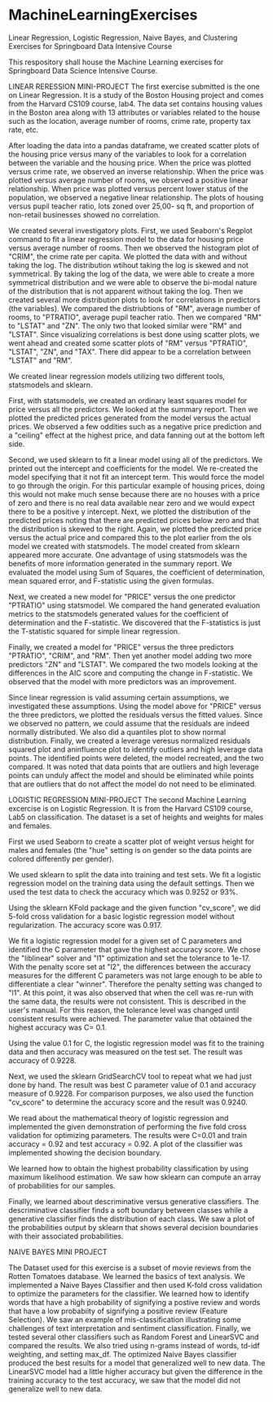 # MachineLearningExercises
Linear Regression, Logistic Regression, Naive Bayes, and Clustering Exercises for Springboard Data Intensive Course

This respository shall house the Machine Learning exercises for Springboard Data Science Intensive Course.

LINEAR RERESSION MINI-PROJECT
The first exercise submitted is the one on Linear Regression.  It is a study of the Boston Housing project and comes from the Harvard CS109 course, lab4.  The data set contains housing values in the Boston area along with 13 attributes or variables related to the house such as the location, average number of rooms, crime rate, property tax rate, etc. 

After loading the data into a pandas dataframe, we created scatter plots of the housing price versus many of the variables to look for a correlation between the variable and the housing price.  When the price was plotted versus crime rate, we observed an inverse relationship.  When the price was plotted versus average number of rooms, we observed a positive linear relationship. When price was plotted versus percent lower status of the population, we observed a negative linear relationship.  The plots of housing versus pupil teacher ratio, lots zoned over 25,00- sq ft, and proportion of non-retail businesses showed no correlation.

We created several investigatory plots. First, we used Seaborn's Regplot command to fit a linear regression model to the data for housing price versus average number of rooms. Then we observed the histogram plot of "CRIM", the crime rate per capita. We plotted the data with and without taking the log.  The distribution wtihout taking the log is skewed and not symmetrical.  By taking the log of the data, we were able to create a more symmetrical distribution and we were able to observe the bi-modal nature of the distribution that is not apparent without taking the log.  Then we created several more distribution plots to look for correlations in predictors (the variables). We compared the distriubtions of "RM", average number of rooms, to "PTRATIO", average pupil teacher ratio.  Then we compared "RM" to "LSTAT" and "ZN".  The only two that looked similar were "RM" and "LSTAT". Since visualizing correlations is best done using scatter plots, we went ahead and created some scatter plots of "RM" versus "PTRATIO", "LSTAT", "ZN", and "TAX".  There did appear to be a correlation between "LSTAT" and "RM".

We created linear regression models utilizing two different tools, statsmodels and sklearn. 

First, with statsmodels, we created an ordinary least squares model for price versus all the predictors.  We looked at the summary report.  Then we plotted the predicted prices generated from the model versus the actual prices. We observed a few oddities such as a negative price prediction and a "ceiling" effect at the highest price, and data fanning out at the bottom left side.

Second, we used sklearn to fit a linear model using all of the predictors.  We printed out the intercept and coefficients for the model. We re-created the model specifying that it not fit an intercept term. This would force the model to go through the origin.  For this particular example of housing prices, doing this would not make much sense because there are no houses with a price of zero and there is no real data available near zero and we would expect there to be a positive y intercept.  Next, we plotted the distribution of the predicted prices noting that there are predicted prices below zero and that the distribution is skewed to the right.  Again, we plotted the predicted price versus the actual price and compared this to the plot earlier from the ols model we created with statsmodels.  The model created from sklearn appeared more accurate.  One advantage of using statsmodels was the benefits of more information generated in the summary report. We evaluated the model using Sum of Squares, the coefficient of determination, mean squared error, and F-statistic 
using the given formulas.

Next, we created a new model for "PRICE" versus the one predictor "PTRATIO" using statsmodel.  We compared the hand generated evaluation metrics to the statsmodels generated values for the coefficient of determination and the F-statistic. We discovered that the F-statistics is just the T-statistic squared for simple linear regression.

Finally, we created a model for "PRICE" versus the three predictors "PTRATIO", "CRIM", and "RM".  Then yet another model adding two more predictors "ZN" and "LSTAT".  We compared the two models looking at the differences in the AIC score and computing the change in F-statistic.  We observed that the model with more predictors was an improvement.

Since linear regression is valid assuming certain assumptions, we investigated these assumptions. Using the model above for "PRICE" versus the three predictors, we plotted the residuals versus the fitted values.  Since we observed no pattern, we could assume that the residuals are indeed normally distributed.  We also did a quantiles plot to show normal distribution.  Finally, we created a leverage veresus normalized residuals squared plot and aninfluence plot to identify outliers and high leverage data points.  The identified points were deleted, the model recreated, and the two compared. It was noted that data points that are outliers and high leverage points can unduly affect the model and should be eliminated while points that are outliers that do not affect the model do not need to be eliminated. 


LOGISTIC REGRESSION MINI-PROJECT
The second Machine Learning excercise is on Logistic Regression.  It is from the Harvard CS109 course, Lab5 on classification. The dataset is a set of heights and weights for males and females.  

First we used Seaborn to create a scatter plot of weight versus height for males and females (the "hue" setting is on gender so the data points are colored differently per gender).

We used sklearn to split the data into training and test sets. We fit a logistic regression model on the training data using the default settings.  Then we used the test data to check the accuracy which was 0.9252 or 93%. 

Using the sklearn KFold package and the given function "cv_score", we did  5-fold cross validation for a basic logistic regression model without regularization.  The accuracy score was 0.917.

We fit a logistic regression model for a given set of C parameters and identified the C parameter that gave the highest accuracy score. We chose the "liblinear" solver and "l1" optimization and set the tolerance to 1e-17.  With the penalty score set at "l2", the differences between the accuracy measures for the different C parameters was not large enough to be able to differentiate a clear "winner".  Therefore the penalty setting was changed to "l1".  At this point, it was also observed that when the cell was re-run with the same data, the results were not consistent.  This is described in the user's manual.  For this reason, the tolerance level was changed until consistent results were achieved. The parameter value that obtained the highest accuracy was C= 0.1.

Using the value 0.1 for C, the logistic regression model was fit to the training data and then accuracy was measured on the test set. The result was accuracy of 0.9228.

Next, we used the sklearn GridSearchCV tool to repeat what we had just done by hand.  The result was best C parameter value of 0.1 and accuracy measure of 0.9228.  For comparison purposes, we also used the function "cv_score" to determine the accuracy score and the result was 0.9240.

We read about the mathematical theory of logistic regression and implemented the given demonstration of performing the five fold cross validation for optimizing parameters.  The results were C=0.01 and train accuracy = 0.92 and test accuracy = 0.92.  A plot of the classifier was implemented showing the decision boundary.

We learned how to obtain the highest probability classification by using maximum likelihood estimation.  We saw how sklearn can compute an array of probabilities for our samples.

Finally, we learned about descriminative versus generative classifiers.  The descriminative classifier finds a soft boundary between classes while a generative classifier finds the distribution of each class.  We saw a plot of the probabilities output by sklearn that shows several decision boundaries with their associated probabilities.

NAIVE BAYES MINI PROJECT

The Dataset used for this exercise is a subset of movie reviews from the Rotten Tomatoes database. We learned the basics of text analysis.   We implemented a Naive Bayes Classifier and then used K-fold cross validation to optimize the parameters for the classifier.  We learned how to identify words that have a high probability of signifying a postive review and words that have a low probabiity of signifying a positive review (Feature Selection). We saw an example of mis-classification illustrating some challenges of text interpretation and sentiment classification.  Finally, we tested several other classifiers such as Random Forest and LinearSVC and compared the results. We also tried using n-grams instead of words, td-idf weighting, and setting max_df.  The optimized Naive Bayes classifier produced the best results for a model that generalized well to new data.  The LinearSVC model had a little higher accuracy but given the difference in the training accuracy to the test accuracy, we saw that the model did not generalize well to new data.



